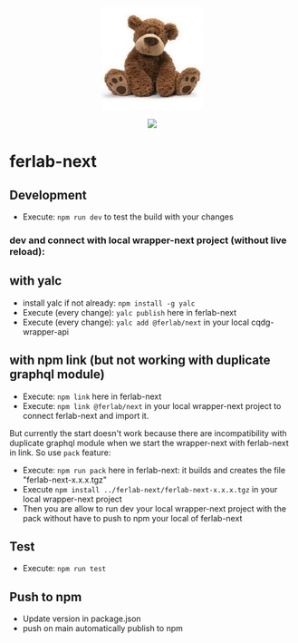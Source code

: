 <p align="center">
  <img src="ferlab.png" alt="ferlab repository img" width="180px" />
</p>
<p align="center">
  <a href="https://opensource.org/licenses/Apache-2.0"><img src="https://img.shields.io/badge/License-Apache%202.0-blue.svg?style=for-the-badge"></a>
</p>

# ferlab-next

## Development

* Execute: `npm run dev` to test the build with your changes

### dev and connect with local wrapper-next project (without live reload):

## with yalc

* install yalc if not already: `npm install -g yalc`
* Execute (every change): `yalc publish` here in ferlab-next
* Execute (every change): `yalc add @ferlab/next` in your local cqdg-wrapper-api

## with npm link (but not working with duplicate graphql module)

* Execute: `npm link` here in ferlab-next
* Execute: `npm link @ferlab/next` in your local wrapper-next project to connect ferlab-next and import it.

But currently the start doesn't work because there are incompatibility with duplicate graphql module when we start the wrapper-next with ferlab-next in link.
So use `pack` feature: 

* Execute: `npm run pack` here in ferlab-next: it builds and creates the file "ferlab-next-x.x.x.tgz"
* Execute `npm install ../ferlab-next/ferlab-next-x.x.x.tgz` in your local wrapper-next project
* Then you are allow to run dev your local wrapper-next project with the pack without have to push to npm your local of ferlab-next

## Test

* Execute: `npm run test`

## Push to npm

* Update version in package.json
* push on main automatically publish to npm
